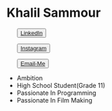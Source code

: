 <h1>Khalil Sammour</h1>
<ul>
<p>
<button><a href="https://www.linkedin.com/in/khalil-sammour-3186b0205/">LinkedIn</a></button>
<p>           </p>
<button><a href="https://www.instagram.com/sammour_khalil/">Instagram</a></button>
<p>           </p>
<button><a href="mailto:khalilalmortada@hotmail.com">Email-Me</a></button>
<p>
<li>Ambition</li>
<li>High School Student(Grade 11)</li>
<li>Passionate In Programming</li>
<li>Passionate In Film Making</li>
</ul>